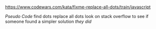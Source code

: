https://www.codewars.com/kata/fixme-replace-all-dots/train/javascript

_Pseudo Code_
find dots
replace all dots
look on stack overflow to see if someone found a simpler solution
*they did*
